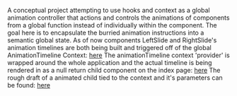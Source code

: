 A conceptual project attempting to use hooks and context as a global animation controller that actions and controls the animations of components from a global function instead of individually within the component.
The goal here is to encapsulate the burried animation instructions into a semantic global state.
As of now components LeftSlide and RightSlide's animation timelines are both being built and triggered off of the global AnimationTimeline Context: [here](https://github.com/colinnielsen/gatsbyGSAPLandingPage/blob/master/animationTimeline/AnimationTimeline.js)
The animationTimeline context 'provider' is wrapped around the whole application and the actual timeline is being rendered in as a null return child component on the index page: [here](https://github.com/colinnielsen/gatsbyGSAPLandingPage/blob/master/src/pages/index.js)
The rough draft of a animated child tied to the context and it's parameters can be found: [here](https://github.com/colinnielsen/gatsbyGSAPLandingPage/blob/master/src/components/RightSlide.js)

